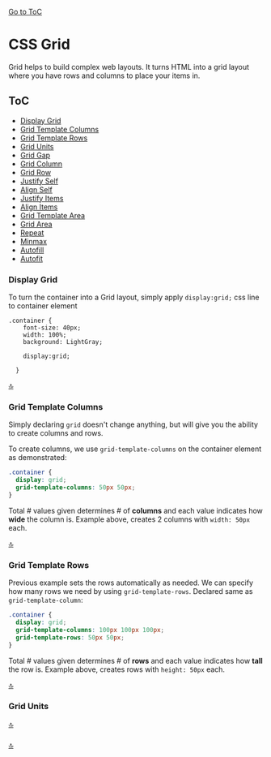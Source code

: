 [Go to ToC](../README.md)

# CSS Grid

Grid helps to build complex web layouts. It turns HTML into a grid layout where you have rows and columns to place your items in.

## ToC
* [Display Grid](#display-grid)  
* [Grid Template Columns](#grid-template-columns)  
* [Grid Template Rows](#grid-template-rows)  
* [Grid Units](#grid-units)  
* [Grid Gap](#grid-gap)  
* [Grid Column](#grid-column)  
* [Grid Row](#grid-column)  
* [Justify Self](#justify-self)  
* [Align Self](#align-self)  
* [Justify Items](#justify-items)  
* [Align Items](#align-items)  
* [Grid Template Area](#grid-template-area)  
* [Grid Area](#grid-area)  
* [Repeat](#repeat)  
* [Minmax](#minmax)  
* [Autofill](#autofill)  
* [Autofit](#autofit)  


### Display Grid  

To turn the container into a Grid layout, simply apply `display:grid;` css line to container element

```css3
.container {
    font-size: 40px;
    width: 100%;
    background: LightGray;
   
    display:grid;
    
  }
```  
  
[🔝](#toc)  
  

### Grid Template Columns

Simply declaring `grid` doesn't change anything, but will give you the ability to create columns and rows.

To create columns, we use `grid-template-columns` on the container element as demonstrated:

```css
.container {
  display: grid;
  grid-template-columns: 50px 50px;
}
```
Total # values given determines # of **columns** and each value indicates how **wide** the column is. Example above, creates 2 columns with `width: 50px` each.  


[🔝](#toc)  
  
### Grid Template Rows

Previous example sets the rows automatically as needed. We can specify how many rows we need by using `grid-template-rows`. Declared same as `grid-template-column`:

```css
.container {
  display: grid;
  grid-template-columns: 100px 100px 100px;
  grid-template-rows: 50px 50px;
}
```

Total # values given determines # of **rows** and each value indicates how **tall** the row is. Example above, creates rows  with `height: 50px` each.  
  
[🔝](#toc)  

### Grid Units
  
  
  
[🔝](#toc)  

###


  
[🔝](#toc)  

### 


